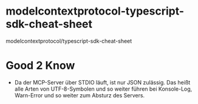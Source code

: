 # modelcontextprotocol-typescript-sdk-cheat-sheet
modelcontextprotocol/typescript-sdk-cheat-sheet



# Good 2 Know
- Da der MCP-Server über STDIO läuft, ist nur JSON zulässig. Das heißt alle Arten von UTF-8-Symbolen und so weiter führen bei Konsole-Log, Warn-Error und so weiter zum Absturz des Servers.
